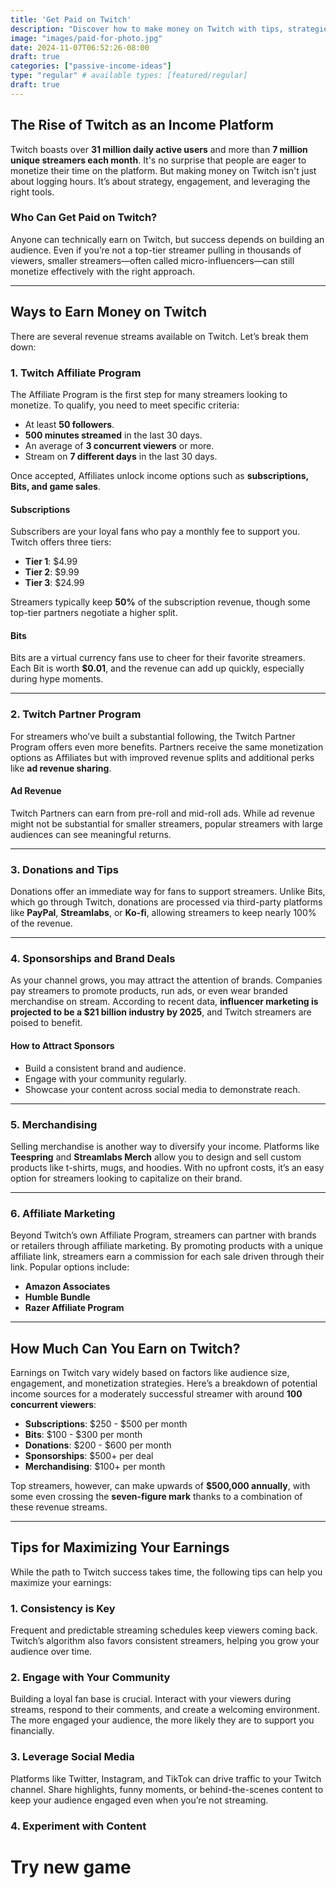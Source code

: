```yaml
---
title: 'Get Paid on Twitch'
description: "Discover how to make money on Twitch with tips, strategies, and income streams for streamers of all levels."
image: "images/paid-for-photo.jpg"
date: 2024-11-07T06:52:26-08:00
draft: true
categories: ["passive-income-ideas"]
type: "regular" # available types: [featured/regular]
draft: true
---
```


## The Rise of Twitch as an Income Platform

Twitch boasts over **31 million daily active users** and more than **7 million unique streamers each month**. It's no surprise that people are eager to monetize their time on the platform. But making money on Twitch isn't just about logging hours. It’s about strategy, engagement, and leveraging the right tools.

### Who Can Get Paid on Twitch?

Anyone can technically earn on Twitch, but success depends on building an audience. Even if you’re not a top-tier streamer pulling in thousands of viewers, smaller streamers—often called micro-influencers—can still monetize effectively with the right approach.

___

## Ways to Earn Money on Twitch

There are several revenue streams available on Twitch. Let’s break them down:

### 1\. **Twitch Affiliate Program**

The Affiliate Program is the first step for many streamers looking to monetize. To qualify, you need to meet specific criteria:

-   At least **50 followers**.
-   **500 minutes streamed** in the last 30 days.
-   An average of **3 concurrent viewers** or more.
-   Stream on **7 different days** in the last 30 days.

Once accepted, Affiliates unlock income options such as **subscriptions, Bits, and game sales**.

#### Subscriptions

Subscribers are your loyal fans who pay a monthly fee to support you. Twitch offers three tiers:

-   **Tier 1**: $4.99
-   **Tier 2**: $9.99
-   **Tier 3**: $24.99

Streamers typically keep **50%** of the subscription revenue, though some top-tier partners negotiate a higher split.

#### Bits

Bits are a virtual currency fans use to cheer for their favorite streamers. Each Bit is worth **$0.01**, and the revenue can add up quickly, especially during hype moments.

___

### 2\. **Twitch Partner Program**

For streamers who’ve built a substantial following, the Twitch Partner Program offers even more benefits. Partners receive the same monetization options as Affiliates but with improved revenue splits and additional perks like **ad revenue sharing**.

#### Ad Revenue

Twitch Partners can earn from pre-roll and mid-roll ads. While ad revenue might not be substantial for smaller streamers, popular streamers with large audiences can see meaningful returns.

___

### 3\. **Donations and Tips**

Donations offer an immediate way for fans to support streamers. Unlike Bits, which go through Twitch, donations are processed via third-party platforms like **PayPal**, **Streamlabs**, or **Ko-fi**, allowing streamers to keep nearly 100% of the revenue.

___

### 4\. **Sponsorships and Brand Deals**

As your channel grows, you may attract the attention of brands. Companies pay streamers to promote products, run ads, or even wear branded merchandise on stream. According to recent data, **influencer marketing is projected to be a $21 billion industry by 2025**, and Twitch streamers are poised to benefit.

#### How to Attract Sponsors

-   Build a consistent brand and audience.
-   Engage with your community regularly.
-   Showcase your content across social media to demonstrate reach.

___

### 5\. **Merchandising**

Selling merchandise is another way to diversify your income. Platforms like **Teespring** and **Streamlabs Merch** allow you to design and sell custom products like t-shirts, mugs, and hoodies. With no upfront costs, it’s an easy option for streamers looking to capitalize on their brand.

___

### 6\. **Affiliate Marketing**

Beyond Twitch’s own Affiliate Program, streamers can partner with brands or retailers through affiliate marketing. By promoting products with a unique affiliate link, streamers earn a commission for each sale driven through their link. Popular options include:

-   **Amazon Associates**
-   **Humble Bundle**
-   **Razer Affiliate Program**

___

## How Much Can You Earn on Twitch?

Earnings on Twitch vary widely based on factors like audience size, engagement, and monetization strategies. Here’s a breakdown of potential income sources for a moderately successful streamer with around **100 concurrent viewers**:

-   **Subscriptions**: $250 - $500 per month
-   **Bits**: $100 - $300 per month
-   **Donations**: $200 - $600 per month
-   **Sponsorships**: $500+ per deal
-   **Merchandising**: $100+ per month

Top streamers, however, can make upwards of **$500,000 annually**, with some even crossing the **seven-figure mark** thanks to a combination of these revenue streams.

___

## Tips for Maximizing Your Earnings

While the path to Twitch success takes time, the following tips can help you maximize your earnings:

### 1\. **Consistency is Key**

Frequent and predictable streaming schedules keep viewers coming back. Twitch’s algorithm also favors consistent streamers, helping you grow your audience over time.

### 2\. **Engage with Your Community**

Building a loyal fan base is crucial. Interact with your viewers during streams, respond to their comments, and create a welcoming environment. The more engaged your audience, the more likely they are to support you financially.

### 3\. **Leverage Social Media**

Platforms like Twitter, Instagram, and TikTok can drive traffic to your Twitch channel. Share highlights, funny moments, or behind-the-scenes content to keep your audience engaged even when you’re not streaming.

### 4\. **Experiment with Content**

Try new game
 =